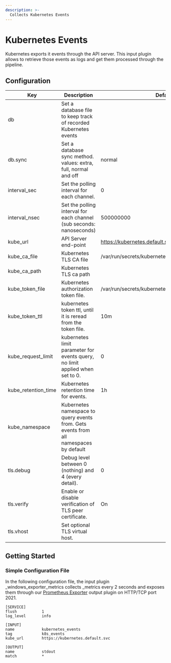 ```yaml
---
description: >-
  Collects Kubernetes Events
---
```


# Kubernetes Events

Kubernetes exports it events through the API server. This input plugin allows to retrieve those events as logs and get them processed through the pipeline.

## Configuration


| Key                 | Description                                                                           | Default                                              |
|---------------------|---------------------------------------------------------------------------------------|------------------------------------------------------|
| db                  | Set a database file to keep track of recorded Kubernetes events                       |                                                      |
| db.sync             | Set a database sync method. values: extra, full, normal and off                       | normal                                               |
| interval_sec        | Set the polling interval for each channel.                                            | 0                                                    |
| interval_nsec       | Set the polling interval for each channel (sub seconds: nanoseconds)                  | 500000000                                            | 
| kube_url            | API Server end-point                                                                  | https://kubernetes.default.svc                       |
 | kube_ca_file        | Kubernetes TLS CA file                                                                | /var/run/secrets/kubernetes.io/serviceaccount/ca.crt |
 | kube_ca_path        | Kubernetes TLS ca path                                                                |                                                      |
| kube_token_file     | Kubernetes authorization token file.                                                  | /var/run/secrets/kubernetes.io/serviceaccount/token  |
 | kube_token_ttl      | kubernetes token ttl, until it is reread from the token file.                         | 10m                                                  |
| kube_request_limit  | kubernetes limit parameter for events query, no limit applied when set to 0.          | 0                                                    |
 | kube_retention_time | Kubernetes retention time for events.                                                 | 1h                                                   |
 | kube_namespace      | Kubernetes namespace to query events from. Gets events from all namespaces by default |                                                      |
 | tls.debug           | Debug level between 0 (nothing) and 4 (every detail).                                 | 0                                                    |
 | tls.verify          | Enable or disable verification of TLS peer certificate.                               | On                                                   |
 | tls.vhost           | Set optional TLS virtual host.                                                        |                                                      |

## Getting Started

### Simple Configuration File

In the following configuration file, the input plugin _windows_exporter_metrics collects _metrics every 2 seconds and exposes them through our [Prometheus Exporter](../outputs/prometheus-exporter.md) output plugin on HTTP/TCP port 2021.

```text
[SERVICE]
flush           1
log_level       info

[INPUT]
name            kubernetes_events
tag             k8s_events
kube_url        https://kubernetes.default.svc

[OUTPUT]
name            stdout
match           *


```
